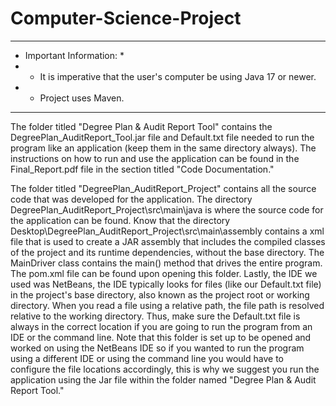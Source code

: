 # Computer-Science-Project 

****************************************************************************
* Important Information:                                                   *
*  - It is imperative that the user's computer be using Java 17 or newer.  
*  - Project uses Maven.
****************************************************************************

The folder titled "Degree Plan & Audit Report Tool" contains the DegreePlan_AuditReport_Tool.jar file and Default.txt file needed to run the program like an application (keep them in the same directory always). The instructions on how to run and use the application can be found in the Final_Report.pdf file in the section titled "Code Documentation."

The folder titled "DegreePlan_AuditReport_Project" contains all the source code that was developed for the application. 
The directory DegreePlan_AuditReport_Project\src\main\java is where the source code for the application can be found. 
Know that the directory Desktop\DegreePlan_AuditReport_Project\src\main\assembly contains a xml file that is used to create a JAR assembly that includes the compiled classes of the project and its runtime dependencies, without the base directory. The MainDriver class contains the main() method that drives the entire program. 
The pom.xml file can be found upon opening this folder. 
Lastly, the IDE we used was NetBeans, the IDE typically looks for files (like our Default.txt file) in the project's base directory, also known as the project root or working directory. When you read a file using a relative path, the file path is resolved relative to the working directory. Thus, make sure the Default.txt file is always in the correct location if you are going to run the program from an IDE or the command line. Note that this folder is set up to be opened and worked on using the NetBeans IDE so if you wanted to run the program using a different IDE or using the command line you would have to configure the file locations accordingly, this is why we suggest you run the application using the Jar file within the folder named "Degree Plan & Audit Report Tool." 

